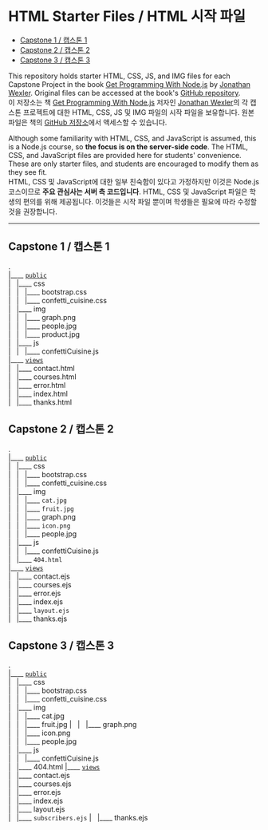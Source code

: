 # HTML Starter Files / HTML 시작 파일

- [Capstone 1 / 캡스톤 1](#capstone-1--캡스톤-1)
- [Capstone 2 / 캡스톤 2](#capstone-2--캡스톤-2)
- [Capstone 3 / 캡스톤 3](#capstone-3--캡스톤-2)

This repository holds starter HTML, CSS, JS, and IMG files for each Capstone Project in the book [Get Programming With Node.js](https://github.com/JonathanWexler/get-programming-with-nodejs) by [Jonathan Wexler](https://github.com/JonathanWexler). Original files can be accessed at the book's [GitHub repository](https://github.com/JonathanWexler/get-programming-with-nodejs).<br>
이 저장소는 책 [Get Programming With Node.js](https://github.com/JonathanWexler/get-programming-with-nodejs) 저자인 [Jonathan Wexler](https://github.com/JonathanWexler)의 각 캡스톤 프로젝트에 대한 HTML, CSS, JS 및 IMG 파일의 시작 파일을 보유합니다. 원본 파일은 책의 [GitHub 저장소](https://github.com/JonathanWexler/get-programming-with-nodejs)에서 액세스할 수 있습니다.

Although some familiarity with HTML, CSS, and JavaScript is assumed, this is a Node.js course, so **the focus is on the server-side code**. The HTML, CSS, and JavaScript files are provided here for students' convenience. These are only starter files, and students are encouraged to modify them as they see fit.<br>
HTML, CSS 및 JavaScript에 대한 일부 친숙함이 있다고 가정하지만 이것은 Node.js 코스이므로 **주요 관심사는 서버 측 코드입니다**. HTML, CSS 및 JavaScript 파일은 학생의 편의를 위해 제공됩니다. 이것들은 시작 파일 뿐이며 학생들은 필요에 따라 수정할 것을 권장합니다.

---

## Capstone 1 / 캡스톤 1

.  
|____ [`public`](./capstone-1/public/)  
| &nbsp; |____ css  
| &nbsp; | &nbsp; |____ bootstrap.css  
| &nbsp; | &nbsp; |____ confetti_cuisine.css  
| &nbsp; |____ img  
| &nbsp; | &nbsp; |____ graph.png  
| &nbsp; | &nbsp; |____ people.jpg  
| &nbsp; | &nbsp; |____ product.jpg  
| &nbsp; |____ js  
| &nbsp; | &nbsp; |____ confettiCuisine.js  
|____ [`views`](./capstone-1/views/)  
| &nbsp; |____ contact.html  
| &nbsp; |____ courses.html  
| &nbsp; |____ error.html  
| &nbsp; |____ index.html  
| &nbsp; |____ thanks.html  

## Capstone 2 / 캡스톤 2

.  
|____ [`public`](./capstone-2/public/)  
| &nbsp; |____ css  
| &nbsp; | &nbsp; |____ bootstrap.css  
| &nbsp; | &nbsp; |____ confetti_cuisine.css  
| &nbsp; |____ img  
| &nbsp; | &nbsp; |____ `cat.jpg`  
| &nbsp; | &nbsp; |____ `fruit.jpg`  
| &nbsp; | &nbsp; |____ graph.png  
| &nbsp; | &nbsp; |____ `icon.png`  
| &nbsp; | &nbsp; |____ people.jpg  
| &nbsp; |____ js  
| &nbsp; | &nbsp; |____ confettiCuisine.js  
| &nbsp; |____ `404.html`  
|____ [`views`](./capstone-2/views/)  
| &nbsp; |____ contact.ejs  
| &nbsp; |____ courses.ejs  
| &nbsp; |____ error.ejs  
| &nbsp; |____ index.ejs  
| &nbsp; |____ `layout.ejs`  
| &nbsp; |____ thanks.ejs 

## Capstone 3 / 캡스톤 3

.  
|____ [`public`](./capstone-3/public/)  
| &nbsp; |____ css  
| &nbsp; | &nbsp; |____ bootstrap.css  
| &nbsp; | &nbsp; |____ confetti_cuisine.css  
| &nbsp; |____ img  
| &nbsp; | &nbsp; |____ cat.jpg  
| &nbsp; | &nbsp; |____ fruit.jpg 
| &nbsp; | &nbsp; |____ graph.png  
| &nbsp; | &nbsp; |____ icon.png  
| &nbsp; | &nbsp; |____ people.jpg  
| &nbsp; |____ js  
| &nbsp; | &nbsp; |____ confettiCuisine.js  
| &nbsp; |____ 404.html 
|____ [`views`](./capstone-3/views/)  
| &nbsp; |____ contact.ejs  
| &nbsp; |____ courses.ejs  
| &nbsp; |____ error.ejs  
| &nbsp; |____ index.ejs  
| &nbsp; |____ layout.ejs  
| &nbsp; |____ `subscribers.ejs` 
| &nbsp; |____ thanks.ejs 